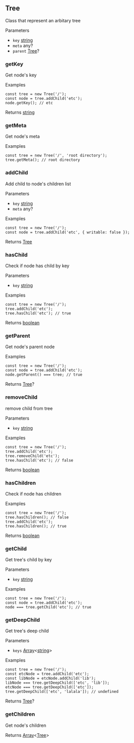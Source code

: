 Tree
----

Class that represent an arbitary tree

Parameters

-   `key` [string](https://developer.mozilla.org/docs/Web/JavaScript/Reference/Global_Objects/String)
-   `meta` any?
-   `parent` [Tree](https://ide-js-errors-hexletfs-920576.exercise4.hexlet.io/?#tree)?

### getKey

Get node's key

Examples

```
const tree = new Tree('/');
const node = tree.addChild('etc');
node.getKey(); // etc

```

Returns [string](https://developer.mozilla.org/docs/Web/JavaScript/Reference/Global_Objects/String)

### getMeta

Get node's meta

Examples

```
const tree = new Tree('/', 'root directory');
tree.getMeta(); // root directory

```

### addChild

Add child to node's children list

Parameters

-   `key` [string](https://developer.mozilla.org/docs/Web/JavaScript/Reference/Global_Objects/String)
-   `meta` any?

Examples

```
const tree = new Tree('/');
const node = tree.addChild('etc', { writable: false });

```

Returns [Tree](https://ide-js-errors-hexletfs-920576.exercise4.hexlet.io/?#tree)

### hasChild

Check if node has child by key

Parameters

-   `key` [string](https://developer.mozilla.org/docs/Web/JavaScript/Reference/Global_Objects/String)

Examples

```
const tree = new Tree('/');
tree.addChild('etc');
tree.hasChild('etc'); // true

```

Returns [boolean](https://developer.mozilla.org/docs/Web/JavaScript/Reference/Global_Objects/Boolean)

### getParent

Get node's parent node

Examples

```
const tree = new Tree('/');
const node = tree.addChild('etc');
node.getParent() === tree; // true

```

Returns [Tree](https://ide-js-errors-hexletfs-920576.exercise4.hexlet.io/?#tree)?

### removeChild

remove child from tree

Parameters

-   `key` [string](https://developer.mozilla.org/docs/Web/JavaScript/Reference/Global_Objects/String)

Examples

```
const tree = new Tree('/');
tree.addChild('etc');
tree.removeChild('etc');
tree.hasChild('etc'); // false

```

Returns [boolean](https://developer.mozilla.org/docs/Web/JavaScript/Reference/Global_Objects/Boolean)

### hasChildren

Check if node has children

Examples

```
const tree = new Tree('/');
tree.hasChildren(); // false
tree.addChild('etc');
tree.hasChildren(); // true

```

Returns [boolean](https://developer.mozilla.org/docs/Web/JavaScript/Reference/Global_Objects/Boolean)

### getChild

Get tree's child by key

Parameters

-   `key` [string](https://developer.mozilla.org/docs/Web/JavaScript/Reference/Global_Objects/String)

Examples

```
const tree = new Tree('/');
const node = tree.addChild('etc');
node === tree.getChild('etc'); // true

```

### getDeepChild

Get tree's deep child

Parameters

-   `keys` [Array](https://developer.mozilla.org/docs/Web/JavaScript/Reference/Global_Objects/Array)<[string](https://developer.mozilla.org/docs/Web/JavaScript/Reference/Global_Objects/String)>

Examples

```
const tree = new Tree('/');
const etcNode = tree.addChild('etc');
const libNode = etcNode.addChild('lib');
libNode === tree.getDeepChild(['etc', 'lib']);
etcNode === tree.getDeepChild(['etc']);
tree.getDeepChild(['etc', 'lalala']); // undefined

```

Returns [Tree](https://ide-js-errors-hexletfs-920576.exercise4.hexlet.io/?#tree)?

### getChildren

Get node's children

Returns [Array](https://developer.mozilla.org/docs/Web/JavaScript/Reference/Global_Objects/Array)<[Tree](https://ide-js-errors-hexletfs-920576.exercise4.hexlet.io/?#tree)>